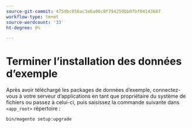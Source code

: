 ```yaml
---
source-git-commit: 475dbc056ac3e6a00c8f794259bb0fbf04143687
workflow-type: tm+mt
source-wordcount: '33'
ht-degree: 0%

---
```

# Terminer l’installation des données d’exemple

Après avoir téléchargé les packages de données d’exemple, connectez-vous à votre serveur d’applications en tant que propriétaire du système de fichiers ou passez à celui-ci, puis saisissez la commande suivante dans `<app_root>` répertoire :

```bash
bin/magento setup:upgrade
```
